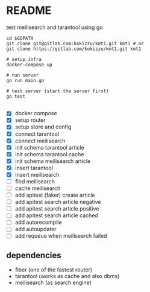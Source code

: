 
# README

test meilisearch and tarantool using go

```
cd $GOPATH
git clone git@gitlab.com:kokizzu/kmt1.git kmt1 # or
git clone https://gitlab.com/kokizzu/kmt1.git kmt1

# setup infra
docker-compose up 

# run server 
go run main.go

# test server (start the server first)
go test
```

## 

- [x] docker compose
- [x] setup router
- [x] setup store and config
- [x] connect tarantool
- [x] connect meilisearch
- [x] init schema tarantool article
- [x] init schema tarantool cache
- [x] init schema meilisearch article
- [x] insert tarantool
- [x] insert meilisearch
- [ ] find meilisearch
- [ ] cache meilisearch
- [ ] add apitest (faker) create article
- [ ] add apitest search article negative
- [ ] add apitest search article positive
- [ ] add apitest search article cached
- [ ] add autorecompile
- [ ] add autoupdater
- [ ] add requeue when meilisearch failed

## dependencies

- fiber (one of the fastest router)
- tarantool (works as cache and also dbms)
- meilisearch (as search engine)

